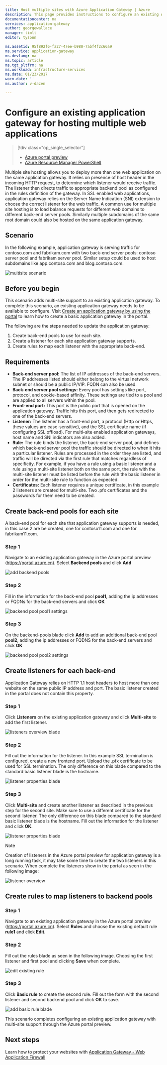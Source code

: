 ```yaml
---
title: Host multiple sites with Azure Application Gateway | Azure
description: This page provides instructions to configure an existing Azure application gateway for hosting multiple web applications on the same gateway with the Azure portal preview.
documentationcenter: na
services: application-gateway
author: georgewallace
manager: timlt
editor: tysonn

ms.assetid: 95f892f6-fa27-47ee-b980-7abf4f2c66a9
ms.service: application-gateway
ms.devlang: na
ms.topic: article
ms.tgt_pltfrm: na
ms.workload: infrastructure-services
ms.date: 01/23/2017
wacn.date: ''
ms.author: v-dazen

---
```

# Configure an existing application gateway for hosting multiple web applications

> [!div class="op_single_selector"]
> * [Azure portal preview](application-gateway-create-multisite-portal.md)
> * [Azure Resource Manager PowerShell](application-gateway-create-multisite-azureresourcemanager-powershell.md)
> 
> 

Multiple site hosting allows you to deploy more than one web application on the same application gateway. It relies on presence of host header in the incoming HTTP request, to determine which listener would receive traffic. The listener then directs traffic to appropriate backend pool as configured in the rules definition of the gateway. In SSL enabled web applications, application gateway relies on the Server Name Indication (SNI) extension to choose the correct listener for the web traffic. A common use for multiple site hosting is to load balance requests for different web domains to different back-end server pools. Similarly multiple subdomains of the same root domain could also be hosted on the same application gateway.

## Scenario

In the following example, application gateway is serving traffic for contoso.com and fabrikam.com with two back-end server pools: contoso server pool and fabrikam server pool. Similar setup could be used to host subdomains like app.contoso.com and blog.contoso.com.

![multisite scenario][multisite]

## Before you begin

This scenario adds multi-site support to an existing application gateway. To complete this scenario, an existing application gateway needs to be available to configure. Visit [Create an application gateway by using the portal](application-gateway-create-gateway-portal.md) to learn how to create a basic application gateway in the portal.

The following are the steps needed to update the application gateway:

1. Create back-end pools to use for each site.
2. Create a listener for each site application gateway supports.
3. Create rules to map each listener with the appropriate back-end.

## Requirements

* **Back-end server pool:** The list of IP addresses of the back-end servers. The IP addresses listed should either belong to the virtual network subnet or should be a public IP/VIP. FQDN can also be used.
* **Back-end server pool settings:** Every pool has settings like port, protocol, and cookie-based affinity. These settings are tied to a pool and are applied to all servers within the pool.
* **Front-end port:** This port is the public port that is opened on the application gateway. Traffic hits this port, and then gets redirected to one of the back-end servers.
* **Listener:** The listener has a front-end port, a protocol (Http or Https, these values are case-sensitive), and the SSL certificate name (if configuring SSL offload). For multi-site enabled application gateways, host name and SNI indicators are also added.
* **Rule:** The rule binds the listener, the back-end server pool, and defines which back-end server pool the traffic should be directed to when it hits a particular listener. Rules are processed in the order they are listed, and traffic will be directed via the first rule that matches regardless of specificity. For example, if you have a rule using a basic listener and a rule using a multi-site listener both on the same port, the rule with the multi-site listener must be listed before the rule with the basic listener in order for the multi-site rule to function as expected. 
* **Certificates:** Each listener requires a unique certificate, in this example 2 listeners are created for multi-site. Two .pfx certificates and the passwords for them need to be created.

## Create back-end pools for each site

A back-end pool for each site that application gateway supports is needed, in this case 2 are be created, one for contoso11.com and one for fabrikam11.com.

### Step 1

Navigate to an existing application gateway in the Azure portal preview (https://portal.azure.cn). Select **Backend pools** and click **Add**

![add backend pools][7]

### Step 2

Fill in the information for the back-end pool **pool1**, adding the ip addresses or FQDNs for the back-end servers and click **OK**

![backend pool pool1 settings][8]

### Step 3

On the backend-pools blade click **Add** to add an additional back-end pool **pool2**, adding the ip addresses or FQDNS for the back-end servers and click **OK**

![backend pool pool2 settings][9]

## Create listeners for each back-end

Application Gateway relies on HTTP 1.1 host headers to host more than one website on the same public IP address and port. The basic listener created in the portal does not contain this property.

### Step 1

Click **Listeners** on the existing application gateway and click **Multi-site** to add the first listener.

![listeners overview blade][1]

### Step 2

Fill out the information for the listener. In this example SSL termination is configured, create a new frontend port. Upload the .pfx certificate to be used for SSL termination. The only difference on this blade compared to the standard basic listener blade is the hostname.

![listener properties blade][2]

### Step 3

Click **Multi-site** and create another listener as described in the previous step for the second site. Make sure to use a different certificate for the second listener. The only difference on this blade compared to the standard basic listener blade is the hostname. Fill out the information for the listener and click **OK**.

![listener properties blade][3]

> [!NOTE]
> Creation of listeners in the Azure portal preview for application gateway is a long running task, it may take some time to create the two listeners in this scenario. When complete the listeners show in the portal as seen in the following image:

![listener overview][4]

## Create rules to map listeners to backend pools

### Step 1

Navigate to an existing application gateway in the Azure portal preview (https://portal.azure.cn). Select **Rules** and choose the existing default rule **rule1** and click **Edit**.

### Step 2

Fill out the rules blade as seen in the following image. Choosing the first listener and first pool and clicking **Save** when complete.

![edit existing rule][6]

### Step 3

Click **Basic rule** to create the second rule. Fill out the form with the second listener and second backend pool and click **OK** to save.

![add basic rule blade][10]

This scenario completes configuring an existing application gateway with multi-site support through the Azure portal preview.

## Next steps

Learn how to protect your websites with [Application Gateway - Web Application Firewall](application-gateway-webapplicationfirewall-overview.md)

<!--Image references-->
[1]: ./media/application-gateway-create-multisite-portal/figure1.png
[2]: ./media/application-gateway-create-multisite-portal/figure2.png
[3]: ./media/application-gateway-create-multisite-portal/figure3.png
[4]: ./media/application-gateway-create-multisite-portal/figure4.png
[5]: ./media/application-gateway-create-multisite-portal/figure5.png
[6]: ./media/application-gateway-create-multisite-portal/figure6.png
[7]: ./media/application-gateway-create-multisite-portal/figure7.png
[8]: ./media/application-gateway-create-multisite-portal/figure8.png
[9]: ./media/application-gateway-create-multisite-portal/figure9.png
[10]: ./media/application-gateway-create-multisite-portal/figure10.png
[multisite]: ./media/application-gateway-create-multisite-portal/multisite.png
